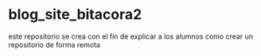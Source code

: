 # blog_site_bitacora2
este repositorio se crea con el fin de explicar a los alumnos como crear un repositorio de forma remota
